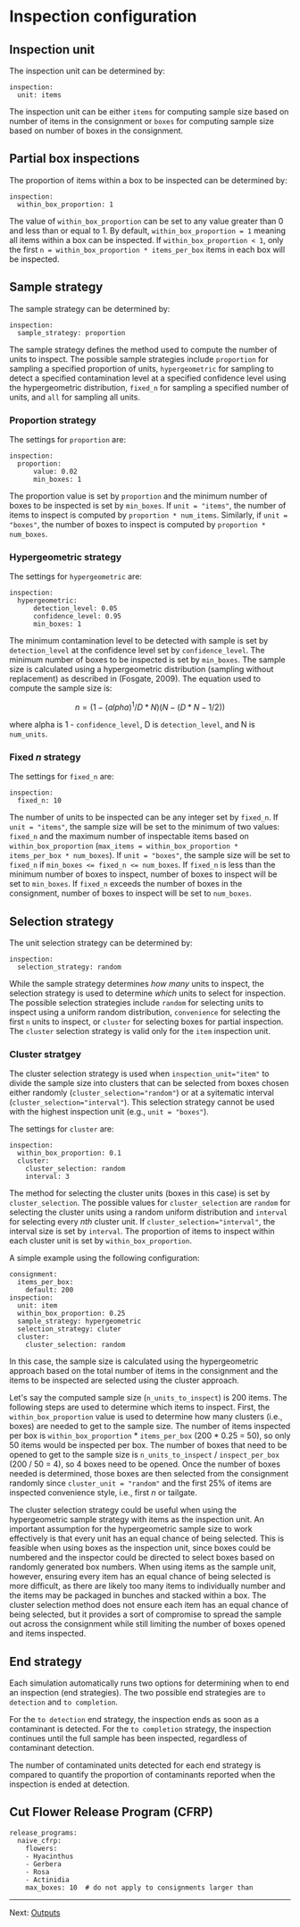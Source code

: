 # Inspection configuration

## Inspection unit
The inspection unit can be determined by:

```
inspection:
  unit: items
```

The inspection unit can be either `items` for computing sample size based on
number of items in the consignment or `boxes` for computing sample size based on
number of boxes in the consignment.

## Partial box inspections
The proportion of items within a box to be inspected can be determined by:

```
inspection:
  within_box_proportion: 1
```

The value of `within_box_proportion` can be set to any value greater than 0 and
less than or equal to 1. By default, `within_box_proportion = 1` meaning all
items within a box can be inspected. If `within_box_proportion < 1`, only the
first `n = within_box_proportion * items_per_box` items in each box will be
inspected.

## Sample strategy
The sample strategy can be determined by:

```
inspection:
  sample_strategy: proportion
```

The sample strategy defines the method used to compute the number of units to
inspect. The possible sample strategies include `proportion` for sampling a
specified proportion of units, `hypergeometric` for sampling to detect a
specified contamination level at a specified confidence level using the
hypergeometric distribution, `fixed_n` for sampling a specified number of units,
and `all` for sampling all units.

### Proportion strategy

The settings for `proportion` are:

```
inspection:
  proportion:
      value: 0.02
      min_boxes: 1
```

The proportion value is set by `proportion` and the minimum number of boxes to
 be inspected is set by `min_boxes`. If `unit = "items"`, the number of items to
 inspect is computed by `proportion * num_items`. Similarly, if `unit =
 "boxes"`, the number of boxes to inspect is computed by `proportion *
 num_boxes`.

### Hypergeometric strategy

The settings for `hypergeometric` are:

```
inspection:
  hypergeometric:
      detection_level: 0.05
      confidence_level: 0.95
      min_boxes: 1
``` 

The minimum contamination level to be detected with sample is set by
`detection_level` at the confidence level set by `confidence_level`. The minimum
number of boxes to be inspected is set by `min_boxes`. The sample size is
calculated using a hypergeometric distribution (sampling without replacement) as
described in (Fosgate, 2009). The equation used to compute the sample size is:
  
```math
n=(1-(alpha)^1/D*N)(N-(D*N-1/2))
```
where alpha is 1 - `confidence_level`, D is `detection_level`, and N is `num_units`.

### Fixed *n* strategy
The settings for `fixed_n` are:

```
inspection:
  fixed_n: 10
```

The number of units to be inspected can be any integer set by `fixed_n`. If
`unit = "items"`, the sample size will be set to the minimum of two values:
`fixed_n` and the maximum number of inspectable items based on
`within_box_proportion` (`max_items = within_box_proportion * items_per_box *
num_boxes`). If `unit = "boxes"`, the sample size will be set to `fixed_n` if
`min_boxes <= fixed_n <= num_boxes`. If `fixed_n` is less than the minimum
number of boxes to inspect, number of boxes to inspect will be set to
`min_boxes`. If `fixed_n` exceeds the number of boxes in the consignment, number of
boxes to inspect will be set to `num_boxes`.

## Selection strategy
The unit selection strategy can be determined by:

```
inspection:
  selection_strategy: random
```

While the sample strategy determines *how many* units to inspect, the selection
strategy is used to determine *which* units to select for inspection. The
possible selection strategies include `random` for selecting units to inspect
using a uniform random distribution, `convenience` for selecting the first `n`
units to inspect, or `cluster` for selecting boxes for partial inspection.
The `cluster` selection strategy is valid only for the `item` inspection
unit.

### Cluster stratgey
The cluster selection strategy is used when `inspection_unit="item"` to
divide the sample size into clusters that can be selected from boxes
chosen either randomly (`cluster_selection="random"`) or at a
syitematic interval (`cluster_selection="interval"`). This selection
strategy cannot be used with the highest inspection unit (e.g., `unit =
"boxes"`).

The settings for `cluster` are:

``` 
inspection:
  within_box_proportion: 0.1
  cluster: 
    cluster_selection: random
    interval: 3 
```

The method for selecting the cluster units (boxes in this case) is set
by `cluster_selection`. The possible values for `cluster_selection` are
`random` for selecting the cluster units using a random uniform
distribution and `interval` for selecting every *nth* cluster unit. If
`cluster_selection="interval"`, the interval size is set by `interval`.
The proportion of items to inspect within each cluster unit is set by
`within_box_proportion`.

A simple example using the following configuration: 

``` 
consignment: 
  items_per_box:
    default: 200 
inspection: 
  unit: item 
  within_box_proportion: 0.25 
  sample_strategy: hypergeometric 
  selection_strategy: cluter 
  cluster: 
    cluster_selection: random
```

In this case, the sample size is calculated using the hypergeometric approach
based on the total number of items in the consignment and the items to be inspected
are selected using the cluster approach.

Let's say the computed sample size (`n_units_to_inspect`) is 200 items.
The following steps are used to determine which items to inspect. First,
the `within_box_proportion` value is used to determine how many clusters
(i.e., boxes) are needed to get to the sample size. The
number of items inspected per box is `within_box_proportion` *
`items_per_box` (200 * 0.25 = 50), so only 50 items would be inspected
per box. The number of boxes that need to be opened to get to the sample
size is `n_units_to_inspect` / `inspect_per_box` (200 / 50 = 4), so 4
boxes need to be opened. Once the number of boxes needed is determined,
those boxes are then selected from the consignment randomly since `cluster_unit =
"random"` and the first 25% of items are inspected convenience style, i.e.,
first *n* or tailgate. 

The cluster selection strategy could be useful when using the hypergeometric
sample strategy with items as the inspection unit. An important
assumption for the hypergeometric sample size to work effectively is that every
unit has an equal chance of being selected. This is feasible when using boxes as
the inspection unit, since boxes could be numbered and the inspector could be
directed to select boxes based on randomly generated box numbers. When using
items as the sample unit, however, ensuring every item has an equal chance of
being selected is more difficult, as there are likely too many items to
individually number and the items may be packaged in bunches and stacked within
a box. The cluster selection method does not ensure each item has an equal
chance of being selected, but it provides a sort of compromise to spread the
sample out across the consignment while still limiting the number of boxes opened
and items inspected.

## End strategy
Each simulation automatically runs two options for determining when to end an
inspection (end strategies). The two possible end strategies are `to detection`
and `to completion`.

For the `to detection` end strategy, the inspection ends as soon as a contaminant is
detected. For the `to completion` strategy, the inspection continues until the
full sample has been inspected, regardless of contaminant detection.

The number of contaminated units detected for each end strategy is compared to
quantify the proportion of contaminants reported when the inspection is ended at
detection. 

## Cut Flower Release Program (CFRP)

```
release_programs:
  naive_cfrp:
    flowers:
    - Hyacinthus
    - Gerbera
    - Rosa
    - Actinidia
    max_boxes: 10  # do not apply to consignments larger than
```

---

Next: [Outputs](outputs.md)
